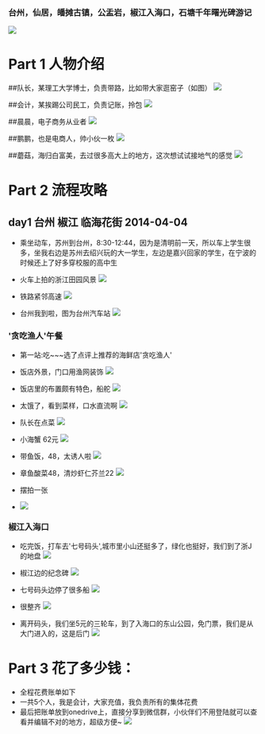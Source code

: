 ### 台州，仙居，皤摊古镇，公盂岩，椒江入海口，石塘千年曙光碑游记
![](https://farm8.staticflickr.com/7053/13800983983_6d91f3ed38_b.jpg)



# Part 1 人物介绍



##队长，某理工大学博士，负责带路，比如带大家逛窑子（如图）
![](https://farm4.staticflickr.com/3768/13801074234_805e4c5cdd_b.jpg)


##会计，某挨踢公司民工，负责记账，拎包
![](https://farm3.staticflickr.com/2935/13801530434_a069426dbe_b.jpg)


##晨晨，电子商务从业者
![](https://farm6.staticflickr.com/5256/13824431455_8db2da0d19_b.jpg)


##鹏鹏，也是电商人，帅小伙一枚
![](https://farm4.staticflickr.com/3802/13824454843_3ca196a981_b.jpg)


##蘑菇，海归白富美，去过很多高大上的地方，这次想试试接地气的感觉
![](https://farm8.staticflickr.com/7432/13824459673_35119a2d42_b.jpg)



# Part 2 流程攻略



## day1 台州 椒江 临海花街 2014-04-04
- 乘坐动车，苏州到台州，8:30-12:44，因为是清明前一天，所以车上学生很多，坐我右边是苏州去绍兴玩的大一学生，左边是嘉兴回家的学生，在宁波的时候还上了好多穿校服的高中生
- 火车上拍的浙江田园风景
![](https://farm8.staticflickr.com/7190/13798702133_de6d58ab55_b.jpg)


- 铁路紧邻高速
![](https://farm4.staticflickr.com/3801/13799020004_55d4da8db2_b.jpg)


- 台州我到啦，图为台州汽车站
![](https://farm8.staticflickr.com/7044/13798706595_90752bb328_b.jpg)



### '贪吃渔人'午餐
- 第一站:吃~~~选了点评上推荐的海鲜店'贪吃渔人'
- 饭店外景，门口用渔网装饰
![](https://farm4.staticflickr.com/3793/13799087004_f786c796d0_b.jpg)


- 饭店里的布置颇有特色，船舵
![](https://farm8.staticflickr.com/7248/13799404094_05b5f607b4_c.jpg)


- 太饿了，看到菜样，口水直流啊
![](https://farm3.staticflickr.com/2841/13798743225_70b75fecea_b.jpg)


- 队长在点菜
![](https://farm8.staticflickr.com/7212/13798751875_3e61185510_b.jpg)


- 小海蟹 62元
![](https://farm6.staticflickr.com/5563/13798936593_0f1187fdeb_c.jpg)


- 带鱼饭，48，太诱人啦
![](https://farm8.staticflickr.com/7365/13798811413_1ee2c2e3bc_b.jpg)


- 章鱼酸菜48，清炒虾仁芥兰22
![](https://farm4.staticflickr.com/3749/13798835513_2e2a646b29_b.jpg)


- 摆拍一张
- ![](https://farm6.staticflickr.com/5250/13798811365_0055056e77_b.jpg)



### 椒江入海口
- 吃完饭，打车去'七号码头',城市里小山还挺多了，绿化也挺好，我们到了浙J的地盘
![](https://farm8.staticflickr.com/7187/13799799165_e627bc17b3_b.jpg)


- 椒江边的纪念碑
![](https://farm8.staticflickr.com/7038/13799169324_b45e54d944_b.jpg)


- 七号码头边停了很多船
![](https://farm8.staticflickr.com/7455/13798849843_9461563c11_b.jpg)


- 很整齐
![](https://farm3.staticflickr.com/2820/13798851323_0ace353f41_b.jpg)


- 离开码头，我们坐5元的三轮车，到了入海口的东山公园，免门票，我们是从大门进入的，这是后门
![](https://farm8.staticflickr.com/7085/13798892103_9ff4869511_b.jpg)


# Part 3 花了多少钱：
- 全程花费账单如下
- 一共5个人，我是会计，大家充值，我负责所有的集体花费
- 最后把账单放到onedrive上，直接分享到微信群，小伙伴们不用登陆就可以查看并编辑不对的地方，超级方便~
![](https://farm8.staticflickr.com/7456/13825248964_302d993198_o.png)